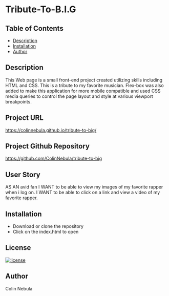 # Tribute-To-B.I.G

## Table of Contents
  * [Description](#description)
  * [Installation](#installation)
  * [Author](#author)
## Description
This Web page is a small front-end project created utilizing skills including HTML and CSS. This is a tribute to my favorite musician.  Flex-box was also added to make this application for more mobile compatible and used CSS media queries to control the page layout and style at various viewport breakpoints.

## Project URL
https://colinnebula.github.io/tribute-to-big/
## Project Github Repository
https://github.com/ColinNebula/tribute-to-big
## User Story
AS AN avid fan
I WANT to be able to view my images of my favorite rapper when i log on.
I WANT to be able to click on a link and view a video of my favorite rapper.

## Installation
* Download or clone the repository 
* Click on the index.html to open
## License
[![license](https://img.shields.io/badge/license-MIT-brightgreen)](https://shields.io)
## Author
Colin Nebula